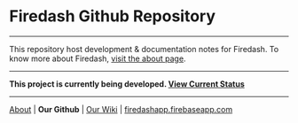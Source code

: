 # Firedash Github Repository

---

This repository host development & documentation notes for Firedash. To know more about Firedash, [visit the about page](https://nikahmadz.github.io/Firedash/).

---

**This project is currently being developed. [View Current Status](https://github.com/nikahmadz/Firedash/wiki/project-status)**

---

[About](https://nikahmadz.github.io/Firedash/) | **Our Github** | [Our Wiki](https://github.com/nikahmadz/Firedash/wiki/) | [firedashapp.firebaseapp.com](https://firedashapp.firebaseapp.com/)
